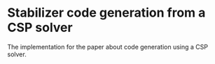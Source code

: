 # Stabilizer code generation from a CSP solver
The implementation for the paper about code generation using a CSP solver.
